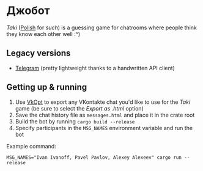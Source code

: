# Джобот

_Taki_ ([Polish](https://en.wiktionary.org/wiki/taki#Polish) for _such_) is a guessing game
for chatrooms where people think they know each other well :^)

## Legacy versions

* [Telegram](https://github.com/texbois/joebot/tree/telegram/) (pretty lightweight thanks to a handwritten API client)

## Getting up & running

1. Use [VkOpt](https://chrome.google.com/webstore/detail/vkopt/hoboppgpbgclpfnjfdidokiilachfcbb)
to export any VKontakte chat you'd like to use for the _Taki_ game
(be sure to select the _Export as .html_ option)
2. Save the chat history file as `messages.html` and place it in the crate root
3. Build the bot by running `cargo build --release`
4. Specify participants in the `MSG_NAMES` environment variable and run the bot

Example command:
```
MSG_NAMES="Ivan Ivanoff, Pavel Pavlov, Alexey Alexeev" cargo run --release
```
